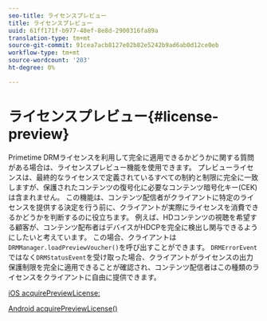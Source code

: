 ```yaml
---
seo-title: ライセンスプレビュー
title: ライセンスプレビュー
uuid: 61ff171f-b977-40ef-8e8d-2900316fa89a
translation-type: tm+mt
source-git-commit: 91cea7acb8127e02b82e5242b9ad6ab0d12ce0eb
workflow-type: tm+mt
source-wordcount: '203'
ht-degree: 0%

---
```



# ライセンスプレビュー{#license-preview}

Primetime DRMライセンスを利用して完全に適用できるかどうかに関する質問がある場合は、ライセンスプレビュー機能を使用できます。 プレビューライセンスは、最終的なライセンスで定義されているすべての制約と制限に完全に一致しますが、保護されたコンテンツの復号化に必要なコンテンツ暗号化キー(CEK)は含まれません。 この機能は、コンテンツ配信者がクライアントに特定のライセンスを提供する決定を行う前に、クライアントが実際にライセンスを消費できるかどうかを判断するのに役立ちます。 例えば、HDコンテンツの視聴を希望する顧客が、コンテンツ配布者はデバイスがHDCPを完全に検出し関与できるようにしたいと考えています。 この場合、クライアントは`DRMManager.loadPreviewVoucher()`を呼び出すことができます。 `DRMErrorEvent`ではなく`DRMStatusEvent`を受け取った場合、クライアントがライセンスの出力保護制限を完全に適用できることが確認され、コンテンツ配信者はこの種類のライセンスをクライアントに自由に提供できます。

[iOS acquirePreviewLicense:](https://help.adobe.com/en_US/primetime/api/drm-apis/client/ios/interface_d_r_m_manager.html#a3baac603bdd8826624dbe97f9faaba10)

[Android acquirePreviewLicense()](https://help.adobe.com/en_US/primetime/api/drm-apis/client/android/com/adobe/ave/drm/DRMManager.html#acquirePreviewLicense(com.adobe.ave.drm.DRMMetadata,%20com.adobe.ave.drm.DRMOperationErrorCallback,%20com.adobe.ave.drm.DRMLicenseAcquiredCallback))
